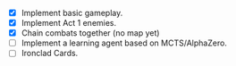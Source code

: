 - [x] Implement basic gameplay.
- [x] Implement Act 1 enemies.
- [x] Chain combats together (no map yet)
- [ ] Implement a learning agent based on MCTS/AlphaZero.
- [ ] Ironclad Cards.